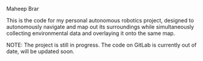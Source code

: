 Maheep Brar 

This is the code for my personal autonomous robotics project, designed to autonomously navigate and map out its surroundings while simultaneously collecting environmental data
and overlaying it onto the same map.

NOTE: The project is still in progress. The code on GitLab is currently out of date, will be updated soon.